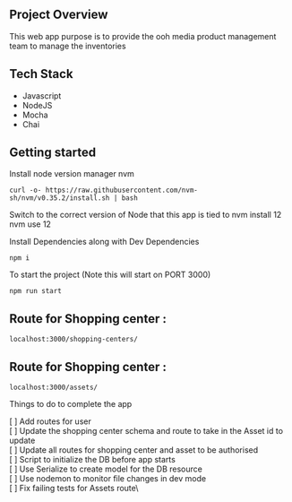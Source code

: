 ## Project Overview

This web app purpose is to provide the ooh media product management team to manage the inventories

## Tech Stack

- Javascript
- NodeJS
- Mocha
- Chai

## Getting started

Install node version manager nvm

    curl -o- https://raw.githubusercontent.com/nvm-sh/nvm/v0.35.2/install.sh | bash

Switch to the correct version of Node that this app is tied to
nvm install 12
nvm use 12

Install Dependencies along with Dev Dependencies

    npm i

To start the project (Note this will start on PORT 3000)

    npm run start

## Route for Shopping center :

    localhost:3000/shopping-centers/

## Route for Shopping center :

    localhost:3000/assets/

Things to do to complete the app

[ ] Add routes for user\
[ ] Update the shopping center schema and route to take in the Asset id to update\
[ ] Update all routes for shopping center and asset to be authorised\
[ ] Script to initialize the DB before app starts\
[ ] Use Serialize to create model for the DB resource\
[ ] Use nodemon to monitor file changes in dev mode\
[ ] Fix failing tests for Assets route\

